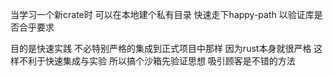 
当学习一个新crate时 可以在本地建个私有目录
快速走下happy-path 以验证库是否合乎要求

目的是快速实践 不必特别严格的集成到正式项目中那样 因为rust本身就很严格 这样不利于快速集成与实验
所以搞个沙箱先验证思想 吸引顾客是不错的方法


